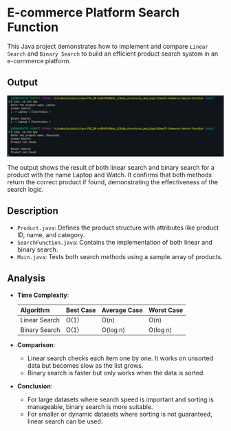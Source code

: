 
# E-commerce Platform Search Function

This Java project demonstrates how to implement and compare `Linear Search` and `Binary Search` to build an efficient product search system in an e-commerce platform.

## Output

![Search Output Screenshot](/Week_1/Data_structures_and_algorithms/E-Commerce-Search-Function/output/image.png "Search Output")

The output shows the result of both linear search and binary search for a product with the name Laptop and Watch. It confirms that both methods return the correct product if found, demonstrating the effectiveness of the search logic.

## Description

- `Product.java`: Defines the product structure with attributes like product ID, name, and category.
- `SearchFunction.java`: Contains the implementation of both linear and binary search.
- `Main.java`: Tests both search methods using a sample array of products.

## Analysis

- **Time Complexity**:

  | Algorithm       | Best Case | Average Case | Worst Case |
  |-----------------|-----------|--------------|------------|
  | Linear Search   | O(1)      | O(n)         | O(n)       |
  | Binary Search   | O(1)      | O(log n)     | O(log n)   |

- **Comparison**:
  - Linear search checks each item one by one. It works on unsorted data but becomes slow as the list grows.
  - Binary search is faster but only works when the data is sorted.
- **Conclusion**:
  - For large datasets where search speed is important and sorting is manageable, binary search is more suitable.
  - For smaller or dynamic datasets where sorting is not guaranteed, linear search can be used.